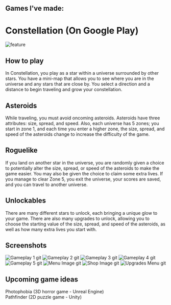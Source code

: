 ## Games I've made:

# Constellation (On Google Play)
![feature](https://github.com/JasonLandis/JasonLandis/assets/100310833/24b62e2f-0325-4f9d-8df4-e654c40c758a)

## How to play
In Constellation, you play as a star within a universe surrounded by other stars. You have a mini-map that allows you to see where you are in the universe and any stars that are close by. You select a direction and a distance to begin traveling and grow your constellation.

## Asteroids
While traveling, you must avoid oncoming asteroids. Asteroids have three attributes: size, spread, and speed. Also, each universe has 5 zones; you start in zone 1, and each time you enter a higher zone, the size, spread, and speed of the asteroids change to increase the difficulty of the game.

## Roguelike
If you land on another star in the universe, you are randomly given a choice to potentially alter the size, spread, or speed of the asteroids to make the game easier. You may also be given the choice to claim some extra lives. If you manage to clear Zone 5, you exit the universe, your scores are saved, and you can travel to another universe.

## Unlockables
There are many different stars to unlock, each bringing a unique glow to your game. There are also many upgrades to unlock, allowing you to choose the starting value of the size, spread, and speed of the asteroids, as well as how many extra lives you start with.

## Screenshots
![Gameplay 1 git](https://github.com/JasonLandis/JasonLandis/assets/100310833/682789ac-71f1-4403-9b95-26a7f031d759)
![Gameplay 2 git](https://github.com/JasonLandis/JasonLandis/assets/100310833/ea6ed452-bc5c-4514-ad82-fea00e639b5d)
![Gameplay 3 git](https://github.com/JasonLandis/JasonLandis/assets/100310833/b3f80a27-480b-431c-8287-f882b98671dd)
![Gameplay 4 git](https://github.com/JasonLandis/JasonLandis/assets/100310833/ebb1df38-18b5-41c1-a5b8-9b5296f9284d)
![Gameplay 5 git](https://github.com/JasonLandis/JasonLandis/assets/100310833/fa000228-a3d2-4bd0-8936-22175c1a2903)
![Menu Image git](https://github.com/JasonLandis/JasonLandis/assets/100310833/2d52961c-5257-47bf-8177-ecec77403766)
![Shop Image git](https://github.com/JasonLandis/JasonLandis/assets/100310833/19b2e033-bdb8-4b8c-89ce-e2cc927bce7f)
![Upgrades Menu git](https://github.com/JasonLandis/JasonLandis/assets/100310833/1e4081cf-560c-4643-acbe-770c7341c366)


## Upcoming game ideas

Photophobia (3D horror game - Unreal Engine)
<br>
Pathfinder (2D puzzle game - Unity)
